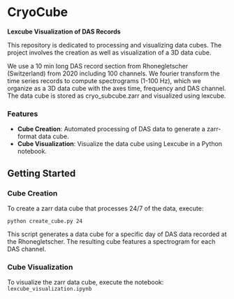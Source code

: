 # CryoCube
**Lexcube Visualization of DAS Records**

This repository is dedicated to processing and visualizing data cubes. The project involves the creation as well as visualization of a 3D data cube.

We use a 10 min long DAS record section from Rhonegletscher (Switzerland) from 2020 including 100 channels. We fourier transform the time series records to compute spectrograms (1-100 Hz), which we organize as a 3D data cube with the axes time, frequency and DAS channel. The data cube is stored as cryo_subcube.zarr and visualized using lexcube.


### Features

- **Cube Creation**: Automated processing of DAS data to generate a zarr-format data cube.
- **Cube Visualization**: Visualize the data cube using Lexcube in a Python notebook.

## Getting Started

### Cube Creation

To create a zarr data cube that processes 24/7 of the data, execute:

`python create_cube.py 24`

This script generates a data cube for a specific day of DAS data recorded at the Rhonegletscher. The resulting cube features a spectrogram for each DAS channel.

### Cube Visualization

To visualize the zarr data cube, execute the notebook: `lexcube_visualization.ipynb`


